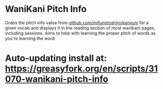 # WaniKani Pitch Info

Grabs the pitch info value from <a href="https://github.com/mifunetoshiro/kanjium/blob/master/data/source_files/raw/accents.txt">github.com/mifunetoshiro/kanjium</a> for a given vocab and displays it in the reading section of most wanikani pages, including sessions. Aims to help with learning the proper pitch of words as you're learning the word.


# Auto-updating install at: https://greasyfork.org/en/scripts/31070-wanikani-pitch-info
